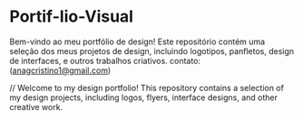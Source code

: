 # Portif-lio-Visual
Bem-vindo ao meu portfólio de design! Este repositório contém uma seleção dos meus projetos de design, incluindo logotipos, panfletos, design de interfaces, e outros trabalhos criativos.
contato: (anagcristino1@gmail.com)

// Welcome to my design portfolio! This repository contains a selection of my design projects, including logos, flyers, interface designs, and other creative work.
